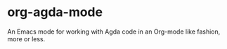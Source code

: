 # org-agda-mode
An Emacs mode for working with Agda code in an Org-mode like fashion, more or less.
